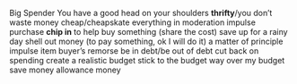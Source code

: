 Big Spender
You have a good head on your shoulders
**thrifty**/you don’t waste money
cheap/cheapskate
everything in moderation
impulse purchase
**chip in** to help buy something (share the cost)
save up for a rainy day
shell out money (to pay something, ok I will do it)
a matter of principle
impulse item
buyer’s remorse
be in debt/be out of debt
cut back on spending
create  a realistic budget
stick to the budget
way over my budget
save money
allowance money
